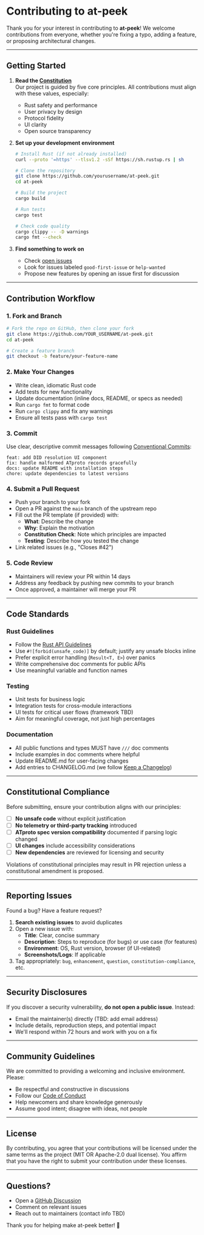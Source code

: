 # Contributing to at-peek

Thank you for your interest in contributing to **at-peek**! We welcome contributions from everyone, whether you're fixing a typo, adding a feature, or proposing architectural changes.

---

## Getting Started

1. **Read the [Constitution](.specify/memory/constitution.md)**  
   Our project is guided by five core principles. All contributions must align with these values, especially:
   - Rust safety and performance
   - User privacy by design
   - Protocol fidelity
   - UI clarity
   - Open source transparency

2. **Set up your development environment**
   ```bash
   # Install Rust (if not already installed)
   curl --proto '=https' --tlsv1.2 -sSf https://sh.rustup.rs | sh
   
   # Clone the repository
   git clone https://github.com/yourusername/at-peek.git
   cd at-peek
   
   # Build the project
   cargo build
   
   # Run tests
   cargo test
   
   # Check code quality
   cargo clippy -- -D warnings
   cargo fmt --check
   ```

3. **Find something to work on**
   - Check [open issues](https://github.com/yourusername/at-peek/issues)
   - Look for issues labeled `good-first-issue` or `help-wanted`
   - Propose new features by opening an issue first for discussion

---

## Contribution Workflow

### 1. Fork and Branch

```bash
# Fork the repo on GitHub, then clone your fork
git clone https://github.com/YOUR_USERNAME/at-peek.git
cd at-peek

# Create a feature branch
git checkout -b feature/your-feature-name
```

### 2. Make Your Changes

- Write clean, idiomatic Rust code
- Add tests for new functionality
- Update documentation (inline docs, README, or specs as needed)
- Run `cargo fmt` to format code
- Run `cargo clippy` and fix any warnings
- Ensure all tests pass with `cargo test`

### 3. Commit

Use clear, descriptive commit messages following [Conventional Commits](https://www.conventionalcommits.org/):

```
feat: add DID resolution UI component
fix: handle malformed ATproto records gracefully
docs: update README with installation steps
chore: update dependencies to latest versions
```

### 4. Submit a Pull Request

- Push your branch to your fork
- Open a PR against the `main` branch of the upstream repo
- Fill out the PR template (if provided) with:
  - **What**: Describe the change
  - **Why**: Explain the motivation
  - **Constitution Check**: Note which principles are impacted
  - **Testing**: Describe how you tested the change
- Link related issues (e.g., "Closes #42")

### 5. Code Review

- Maintainers will review your PR within 14 days
- Address any feedback by pushing new commits to your branch
- Once approved, a maintainer will merge your PR

---

## Code Standards

### Rust Guidelines

- Follow the [Rust API Guidelines](https://rust-lang.github.io/api-guidelines/)
- Use `#![forbid(unsafe_code)]` by default; justify any unsafe blocks inline
- Prefer explicit error handling (`Result<T, E>`) over panics
- Write comprehensive doc comments for public APIs
- Use meaningful variable and function names

### Testing

- Unit tests for business logic
- Integration tests for cross-module interactions
- UI tests for critical user flows (framework TBD)
- Aim for meaningful coverage, not just high percentages

### Documentation

- All public functions and types MUST have `///` doc comments
- Include examples in doc comments where helpful
- Update README.md for user-facing changes
- Add entries to CHANGELOG.md (we follow [Keep a Changelog](https://keepachangelog.com/))

---

## Constitutional Compliance

Before submitting, ensure your contribution aligns with our principles:

- [ ] **No unsafe code** without explicit justification
- [ ] **No telemetry or third-party tracking** introduced
- [ ] **ATproto spec version compatibility** documented if parsing logic changed
- [ ] **UI changes** include accessibility considerations
- [ ] **New dependencies** are reviewed for licensing and security

Violations of constitutional principles may result in PR rejection unless a constitutional amendment is proposed.

---

## Reporting Issues

Found a bug? Have a feature request?

1. **Search existing issues** to avoid duplicates
2. Open a new issue with:
   - **Title**: Clear, concise summary
   - **Description**: Steps to reproduce (for bugs) or use case (for features)
   - **Environment**: OS, Rust version, browser (if UI-related)
   - **Screenshots/Logs**: If applicable
3. Tag appropriately: `bug`, `enhancement`, `question`, `constitution-compliance`, etc.

---

## Security Disclosures

If you discover a security vulnerability, **do not open a public issue**. Instead:

- Email the maintainer(s) directly (TBD: add email address)
- Include details, reproduction steps, and potential impact
- We'll respond within 72 hours and work with you on a fix

---

## Community Guidelines

We are committed to providing a welcoming and inclusive environment. Please:

- Be respectful and constructive in discussions
- Follow our [Code of Conduct](CODE_OF_CONDUCT.md)
- Help newcomers and share knowledge generously
- Assume good intent; disagree with ideas, not people

---

## License

By contributing, you agree that your contributions will be licensed under the same terms as the project (MIT OR Apache-2.0 dual license). You affirm that you have the right to submit your contribution under these licenses.

---

## Questions?

- Open a [GitHub Discussion](https://github.com/yourusername/at-peek/discussions)
- Comment on relevant issues
- Reach out to maintainers (contact info TBD)

Thank you for helping make at-peek better! 🎉

